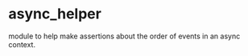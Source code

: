 async_helper
============


module to help make assertions about the order of events in an async context.
